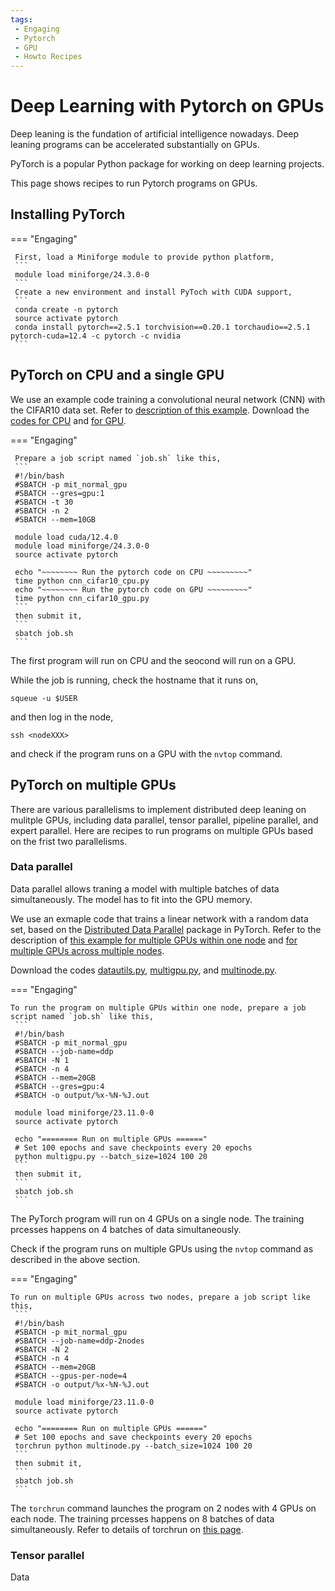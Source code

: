 ```yaml
---
tags:
 - Engaging
 - Pytorch
 - GPU
 - Howto Recipes
---
```


# Deep Learning with Pytorch on GPUs

 Deep leaning is the fundation of artificial intelligence nowadays. Deep leaning programs can be accelerated substantially on GPUs. 
 
PyTorch is a popular Python package for working on deep learning projects.

This page shows recipes to run Pytorch programs on GPUs. 


## Installing PyTorch

=== "Engaging"

     First, load a Miniforge module to provide python platform, 
     ```
     module load miniforge/24.3.0-0
     ```
     Create a new environment and install PyToch with CUDA support,
     ```
     conda create -n pytorch
     source activate pytorch
     conda install pytorch==2.5.1 torchvision==0.20.1 torchaudio==2.5.1 pytorch-cuda=12.4 -c pytorch -c nvidia
     ```

## PyTorch on CPU and a single GPU

We use an example code training a convolutional neural network (CNN) with the CIFAR10 data set. Refer to [description of this example](https://pytorch.org/tutorials/beginner/blitz/cifar10_tutorial.html). Download the [codes for CPU](./scripts/torch-gpu/cnn_cifar10_cpu.py) and [for GPU](./scripts/torch-gpu/cnn_cifar10_gpu.py). 

=== "Engaging"  

     Prepare a job script named `job.sh` like this,
     ```
     #!/bin/bash
     #SBATCH -p mit_normal_gpu   
     #SBATCH --gres=gpu:1 
     #SBATCH -t 30
     #SBATCH -n 2
     #SBATCH --mem=10GB
     
     module load cuda/12.4.0
     module load miniforge/24.3.0-0
     source activate pytorch
     
     echo "~~~~~~~~ Run the pytorch code on CPU ~~~~~~~~~"
     time python cnn_cifar10_cpu.py
     echo "~~~~~~~~ Run the pytorch code on GPU ~~~~~~~~~"
     time python cnn_cifar10_gpu.py
     ```
     then submit it,
     ```
     sbatch job.sh
     ```

The first program will run on CPU and the seocond will run on a GPU. 

While the job is running, check the hostname that it runs on,
```
squeue -u $USER
```
and then log in the node,
```
ssh <nodeXXX>
```
and check if the program runs on a GPU with the `nvtop` command.


## PyTorch on multiple GPUs

There are various parallelisms to implement distributed deep leaning on mulitple GPUs, including data parallel, tensor parallel, pipeline parallel, and expert parallel. Here are recipes to run programs on multiple GPUs based on the frist two parallelisms. 

### Data parallel

Data parallel allows traning a model with multiple batches of data simultaneously. The model has to fit into the GPU memory. 

We use an exmaple code that trains a linear network with a random data set, based on the [Distributed Data Parallel](https://PyTorch.org/docs/stable/notes/ddp.html) package in PyTorch. Refer to the description of [this example for multiple GPUs within one node](https://pytorch.org/tutorials/beginner/ddp_series_multigpu.html) and [for multiple GPUs across multiple nodes](https://pytorch.org/tutorials/intermediate/ddp_series_multinode.html). 

Download the codes [datautils.py](./scripts/torch-gpu/datautils.py), [multigpu.py](./scripts/torch-gpu/multigpu.py), and [multinode.py](./scripts/torch-gpu/multinode.py).

=== "Engaging"

    To run the program on multiple GPUs within one node, prepare a job script named `job.sh` like this,
     ```
     #!/bin/bash
     #SBATCH -p mit_normal_gpu
     #SBATCH --job-name=ddp
     #SBATCH -N 1
     #SBATCH -n 4
     #SBATCH --mem=20GB
     #SBATCH --gres=gpu:4   
     #SBATCH -o output/%x-%N-%J.out

     module load miniforge/23.11.0-0
     source activate pytorch

     echo "======== Run on multiple GPUs ======"
     # Set 100 epochs and save checkpoints every 20 epochs
     python multigpu.py --batch_size=1024 100 20
     ```
     then submit it,
     ```
     sbatch job.sh
     ```

The PyTorch program will run on 4 GPUs on a single node. The training prcesses happens on 4 batches of data simultaneously. 

Check if the program runs on multiple GPUs using the `nvtop` command as described in the above section.  

=== "Engaging"

    To run on multiple GPUs across two nodes, prepare a job script like this,
     ```
     #!/bin/bash
     #SBATCH -p mit_normal_gpu
     #SBATCH --job-name=ddp-2nodes
     #SBATCH -N 2
     #SBATCH -n 4
     #SBATCH --mem=20GB
     #SBATCH --gpus-per-node=4 
     #SBATCH -o output/%x-%N-%J.out

     module load miniforge/23.11.0-0
     source activate pytorch

     echo "======== Run on multiple GPUs ======"
     # Set 100 epochs and save checkpoints every 20 epochs
     torchrun python multinode.py --batch_size=1024 100 20
     ```
     then submit it,
     ```
     sbatch job.sh
     ```

The `torchrun` command launches the program on 2 nodes with 4 GPUs on each node. The training prcesses happens on 8 batches of data simultaneously. Refer to details of torchrun on [this page](https://pytorch.org/docs/stable/elastic/run.html).


### Tensor parallel

Data


